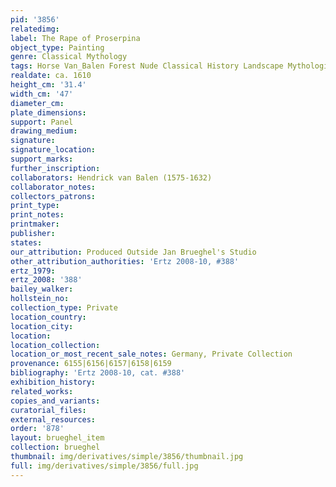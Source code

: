 ```yaml
---
pid: '3856'
relatedimg: 
label: The Rape of Proserpina
object_type: Painting
genre: Classical Mythology
tags: Horse Van_Balen Forest Nude Classical History Landscape Mythological
realdate: ca. 1610
height_cm: '31.4'
width_cm: '47'
diameter_cm: 
plate_dimensions: 
support: Panel
drawing_medium: 
signature: 
signature_location: 
support_marks: 
further_inscription: 
collaborators: Hendrick van Balen (1575-1632)
collaborator_notes: 
collectors_patrons: 
print_type: 
print_notes: 
printmaker: 
publisher: 
states: 
our_attribution: Produced Outside Jan Brueghel's Studio
other_attribution_authorities: 'Ertz 2008-10, #388'
ertz_1979: 
ertz_2008: '388'
bailey_walker: 
hollstein_no: 
collection_type: Private
location_country: 
location_city: 
location: 
location_collection: 
location_or_most_recent_sale_notes: Germany, Private Collection
provenance: 6155|6156|6157|6158|6159
bibliography: 'Ertz 2008-10, cat. #388'
exhibition_history: 
related_works: 
copies_and_variants: 
curatorial_files: 
external_resources: 
order: '878'
layout: brueghel_item
collection: brueghel
thumbnail: img/derivatives/simple/3856/thumbnail.jpg
full: img/derivatives/simple/3856/full.jpg
---
```

